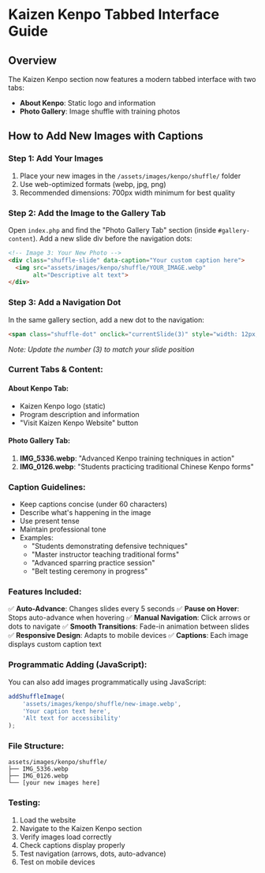 # Kaizen Kenpo Tabbed Interface Guide

## Overview
The Kaizen Kenpo section now features a modern tabbed interface with two tabs:
- **About Kenpo**: Static logo and information
- **Photo Gallery**: Image shuffle with training photos

## How to Add New Images with Captions

### Step 1: Add Your Images
1. Place your new images in the `/assets/images/kenpo/shuffle/` folder
2. Use web-optimized formats (webp, jpg, png)
3. Recommended dimensions: 700px width minimum for best quality

### Step 2: Add the Image to the Gallery Tab

Open `index.php` and find the "Photo Gallery Tab" section (inside `#gallery-content`). Add a new slide div before the navigation dots:

```html
<!-- Image 3: Your New Photo -->
<div class="shuffle-slide" data-caption="Your custom caption here">
  <img src="assets/images/kenpo/shuffle/YOUR_IMAGE.webp" 
       alt="Descriptive alt text">
</div>
```

### Step 3: Add a Navigation Dot

In the same gallery section, add a new dot to the navigation:

```html
<span class="shuffle-dot" onclick="currentSlide(3)" style="width: 12px; height: 12px; border-radius: 50%; background: rgba(255, 255, 255, 0.5); cursor: pointer; transition: all 0.3s ease;"></span>
```

*Note: Update the number (3) to match your slide position*

### Current Tabs & Content:

#### **About Kenpo Tab**:
- Kaizen Kenpo logo (static)
- Program description and information
- "Visit Kaizen Kenpo Website" button

#### **Photo Gallery Tab**:
1. **IMG_5336.webp**: "Advanced Kenpo training techniques in action"
2. **IMG_0126.webp**: "Students practicing traditional Chinese Kenpo forms"

### Caption Guidelines:

- Keep captions concise (under 60 characters)
- Describe what's happening in the image
- Use present tense
- Maintain professional tone
- Examples:
  - "Students demonstrating defensive techniques"
  - "Master instructor teaching traditional forms"
  - "Advanced sparring practice session"
  - "Belt testing ceremony in progress"

### Features Included:

✅ **Auto-Advance**: Changes slides every 5 seconds
✅ **Pause on Hover**: Stops auto-advance when hovering
✅ **Manual Navigation**: Click arrows or dots to navigate
✅ **Smooth Transitions**: Fade-in animation between slides
✅ **Responsive Design**: Adapts to mobile devices
✅ **Captions**: Each image displays custom caption text

### Programmatic Adding (JavaScript):

You can also add images programmatically using JavaScript:

```javascript
addShuffleImage(
    'assets/images/kenpo/shuffle/new-image.webp',
    'Your caption text here',
    'Alt text for accessibility'
);
```

### File Structure:
```
assets/images/kenpo/shuffle/
├── IMG_5336.webp
├── IMG_0126.webp
└── [your new images here]
```

### Testing:
1. Load the website
2. Navigate to the Kaizen Kenpo section
3. Verify images load correctly
4. Check captions display properly
5. Test navigation (arrows, dots, auto-advance)
6. Test on mobile devices 